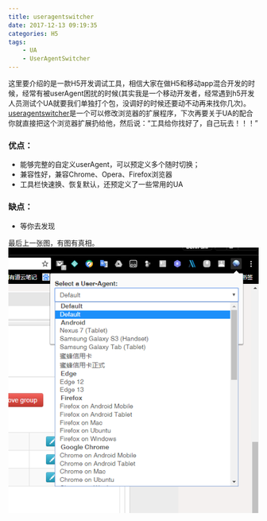 ```yaml
---
title: useragentswitcher
date: 2017-12-13 09:19:35
categories: H5
tags: 
    - UA
    - UserAgentSwitcher
---
```


这里要介绍的是一款H5开发调试工具，相信大家在做H5和移动app混合开发的时候，经常有被userAgent困扰的时候(其实我是一个移动开发者，经常遇到h5开发人员测试个UA就要我们单独打个包，没调好的时候还要动不动再来找你几次)。[useragentswitcher](http://useragentswitcher.org/)是一个可以修改浏览器的扩展程序，下次再要关于UA的配合你就直接把这个浏览器扩展扔给他，然后说：“工具给你找好了，自己玩去！！！”

### 优点：
  - 能够完整的自定义userAgent，可以预定义多个随时切换；
  - 兼容性好，兼容Chrome、Opera、Firefox浏览器
  - 工具栏快速换、恢复默认，还预定义了一些常用的UA

<!-- more -->

### 缺点：
  - 等你去发现

最后上一张图，有图有真相。
![useragentswitcher](/images/2017/20171214144942.png)